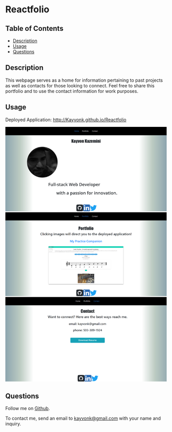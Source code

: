 # Reactfolio 

## Table of Contents
* [Description](#description)
* [Usage](#usage)
* [Questions](#questions)

## Description
This webpage serves as a home for information pertaining to past projects as well as contacts for those looking to connect. Feel free to share this portfolio and to use the contact information for work purposes.

## Usage

Deployed Application: http://Kayvonk.github.io/Reactfolio

![HomePageThumbnail](./public/assets/homepagethumbnail.PNG)
![PortfolioThumbnail](./public/assets/portfolioPageThumbnail.PNG)
![ContactThumbnail](./public/assets/contactPageThumbnail.PNG)

## Questions
Follow me on [Github](https://github.com/Kayvonk).

To contact me, send an email to kayvonk@gmail.com with your name and inquiry.